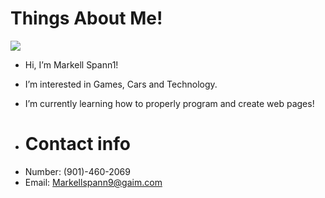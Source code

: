 <h1>Things About Me!</h1>
<img src=https://th.bing.com/th/id/OIP.m72F76kNE7iOESxTqQ_2rgHaE8?w=264&h=180&c=7&r=0&o=5&dpr=1.5&pid=1.7>

- Hi, I’m Markell Spann1!

- I’m interested in Games, Cars and Technology.

- I’m currently learning how to properly program and create web pages!

- <h1>Contact info</h1>
+ Number: (901)-460-2069
+ Email: Markellspann9@gaim.com
  

<!---
DrCloudz/DrCloudz is a ✨ special ✨ repository because its `README.md` (this file) appears on your GitHub profile.
You can click the Preview link to take a look at your changes.
--->
